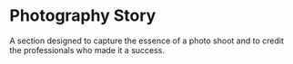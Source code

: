 # Photography Story

A section designed to capture the essence of a photo shoot
and to credit the professionals who made it a success.
